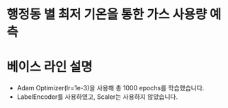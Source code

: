# 행정동 별 최저 기온을 통한 가스 사용량 예측
# 베이스 라인 설명
- Adam Optimizer(lr=1e-3)을 사용해 총 1000 epochs를 학습했습니다.
- LabelEncoder를 사용하였고, Scaler는 사용하지 않았습니다.
